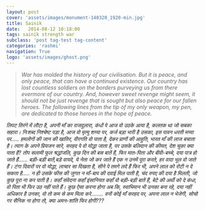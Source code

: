 ```yaml
---
layout: post
cover: 'assets/images/monument-140320_1920-min.jpg'
title: Sainik
date:   2014-08-12 10:18:00
tags: sainik strength war
subclass: 'post tag-test tag-content'
categories: 'rashmi'
navigation: True
logo: 'assets/images/ghost.png'
---
```


<blockquote>
<i>
War has molded the history of our civilisation. But it is peace, and only peace, that can have a
continued existence. Our country has lost countless soldiers on the borders purveying us from there
evermore of our country. And, however sweet revenge might seem, it should not be just revenge that is
sought but also peace for our fallen heroes.
The following lines from the tip of my only weapon, my pen, are dedicated to those heroes in the hope
of peace.
</i>
</blockquote>

<i>
लिपट तिरंगे में लौटा है,  
अपनी माँ का राजदुलारा,  
कंधों पे आज वो उठके आया है,  
कलतक था जो सबका सहारा।  
</i>

<i>
निःशब्द निश्चेष्ट पड़ा है,  
 आज वो मृत्यु शय्या पर,  
कर्ज बड़ा भारी है उसका,  
इस पावन धरती मय्या पर.....  
</i>

<i>
हमलोगों की जान की खातिर,  
वीरगति वो पाता है,  
देकर प्राणों की आहुति,  
भारत माँ की लाज बचाता है।  
</i>

<i>
त्याग के अपने प्रियजन सारे,  
सरहद पे वो योद्धा जाता है,  
पर उसके बलिदान की कीमत,  
देश चुका क्या पाता है?  
</i>

<i>
तोप सलामी फूल श्रद्धांजलि,  
कुछ दिन की बस बातें हैं,  
फिर मात-पिता और बीवी-बच्चे,  
दया पात्र हो जाते हैं......  
</i>

<i>
बड़ी-बड़ी बातें,बड़े वायदे,  
ये नेता जो कर जाते हैं  
एक न उनमें पूरा करते,  
हर वादा भूल वो जाते हैं।  
</i>

<i>
टंगा दिवारों पर वो योद्धा,  
लाचार सा दिखता है,  
सीने पे तमगे लदे हैं फिर भी,  
अपने लाल को रोटी न दे सकता है.....  
</i>

<i>
न ही उसके फीस की जुगत  
न माँ-बाप की दवाई मिल पाती है,  
चंद रुपए की दया है मिलती,  
जो कुछ पूरा ना कर पाती है।  
</i>

<i>
कहाँ संवेदना कहाँ इंसानियत  
कहाँ वो बड़ी-बड़ी बातें हैं,  
बेटे की अर्थी को दे कंधा,  
वो पिता भी फिर उठ नहीं पाते हैं।  
</i>

<i>
कुछ ऐसा करना होगा अब कि,  
स्वाभिमान भी उनका बना रहे,  
दया नहीं अधिकार है उनका,  
वो तो कम से कम मिला करे........  
</i>

<i>
वनों कोई माँ सरहद पर,  
अपना लाल न भेजेगी,  
 सोचो गर सैनिक ना होगा तो,  
क्या अमन-शांति फिर होगी???  
</i>
